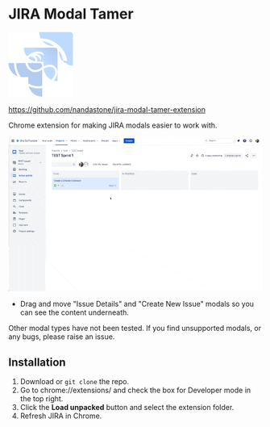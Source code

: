 # JIRA Modal Tamer

![](assets/logo.png)

https://github.com/nandastone/jira-modal-tamer-extension

Chrome extension for making JIRA modals easier to work with.

![](assets/demo.gif)

* Drag and move "Issue Details" and "Create New Issue" modals so you can see the content underneath.

Other modal types have not been tested. If you find unsupported modals, or any bugs, please raise an issue.

## Installation

1. Download or `git clone` the repo.
2. Go to chrome://extensions/ and check the box for Developer mode in the top right.
3. Click the **Load unpacked** button and select the extension folder.
4. Refresh JIRA in Chrome.